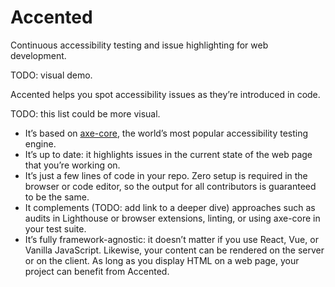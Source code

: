 # Accented

Continuous accessibility testing and issue highlighting for web development.

TODO: visual demo.

Accented helps you spot accessibility issues as they’re introduced in code.

TODO: this list could be more visual.

- It’s based on [axe-core](https://github.com/dequelabs/axe-core),
  the world’s most popular accessibility testing engine.
- It’s up to date: it highlights issues in the current state of the web page that you’re working on.
- It’s just a few lines of code in your repo. Zero setup is required in the browser or code editor, so the output for all contributors is guaranteed to be the same.
- It complements (TODO: add link to a deeper dive) approaches such as audits in Lighthouse or browser extensions,
  linting, or using axe-core in your test suite.
- It’s fully framework-agnostic: it doesn’t matter if you use React, Vue, or Vanilla JavaScript.
  Likewise, your content can be rendered on the server or on the client.
  As long as you display HTML on a web page, your project can benefit from Accented.
